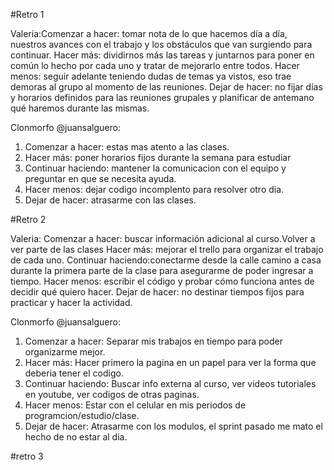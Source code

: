 #Retro 1

Valeria:Comenzar a hacer: tomar nota de lo que hacemos día a día, nuestros avances con el trabajo y los obstáculos que van surgiendo para continuar. Hacer más: dividirnos más las tareas y juntarnos para poner en común lo hecho por cada uno y tratar de mejorarlo entre todos. 
Hacer menos: seguir adelante teniendo dudas de temas ya vistos, eso trae demoras al grupo al momento de las reuniones. 
Dejar de hacer: no fijar días y horarios definidos para las reuniones grupales y planificar de antemano qué haremos durante las mismas.


Clonmorfo @juansalguero:
1. Comenzar a hacer: estas mas atento a las clases.
2. Hacer más: poner horarios fijos durante la semana para estudiar
3. Continuar haciendo: mantener la comunicacion con el equipo y preguntar en que se necesita ayuda.
4. Hacer menos: dejar codigo incomplento para resolver otro dia.
5. Dejar de hacer: atrasarme con las clases.


#Retro 2

Valeria: Comenzar a hacer: buscar información adicional al curso.Volver a ver parte de las clases
Hacer más: mejorar el trello para organizar el trabajo de cada uno.
Continuar haciendo:conectarme desde la calle camino a casa durante la primera parte de la clase para asegurarme de poder ingresar a tiempo.
Hacer menos: escribir el código y probar cómo funciona antes de decidir qué quiero hacer.
Dejar de hacer: no destinar tiempos fijos para practicar y hacer la actividad.

Clonmorfo @juansalguero:
1. Comenzar a hacer: Separar mis trabajos en tiempo para poder organizarme mejor.
2. Hacer más: Hacer primero la pagina en un papel para ver la forma que deberia tener el codigo.
3. Continuar haciendo: Buscar info externa al curso, ver videos tutoriales en youtube, ver codigos de otras paginas.
4. Hacer menos: Estar con el celular en mis periodos de programcion/estudio/clase.
5. Dejar de hacer: Atrasarme con los modulos, el sprint pasado me mato el hecho de no estar al dia.

#retro 3